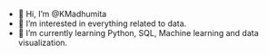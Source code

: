 - 👋 Hi, I’m @KMadhumita
- 👀 I’m interested in everything related to data.
- 🌱 I’m currently learning Python, SQL, Machine learning and data visualization.


<!---
KMadhumita/KMadhumita is a ✨ special ✨ repository because its `README.md` (this file) appears on your GitHub profile.
You can click the Preview link to take a look at your changes.
--->
